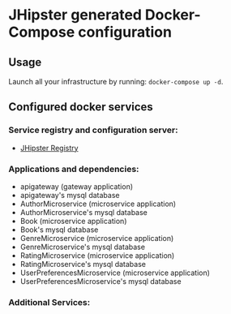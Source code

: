 # JHipster generated Docker-Compose configuration

## Usage

Launch all your infrastructure by running: `docker-compose up -d`.

## Configured docker services

### Service registry and configuration server:
- [JHipster Registry](http://localhost:8761)

### Applications and dependencies:
- apigateway (gateway application)
- apigateway's mysql database
- AuthorMicroservice (microservice application)
- AuthorMicroservice's mysql database
- Book (microservice application)
- Book's mysql database
- GenreMicroservice (microservice application)
- GenreMicroservice's mysql database
- RatingMicroservice (microservice application)
- RatingMicroservice's mysql database
- UserPreferencesMicroservice (microservice application)
- UserPreferencesMicroservice's mysql database

### Additional Services:

